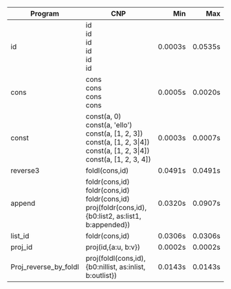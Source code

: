 Program | CNP | Min | Max
--- | --- | ---: | ---:
id | id<br/>id<br/>id<br/>id<br/>id<br/>id | 0.0003s | 0.0535s
cons | cons<br/>cons<br/>cons<br/>cons | 0.0005s | 0.0020s
const | const(a, 0)<br/>const(a, 'ello')<br/>const(a, [1, 2, 3])<br/>const(a, [1, 2, 3\|4])<br/>const(a, [1, 2, 3\|4])<br/>const(a, [1, 2, 3, 4]) | 0.0003s | 0.0007s
reverse3 | foldl(cons,id) | 0.0491s | 0.0491s
append | foldr(cons,id)<br/>foldr(cons,id)<br/>foldr(cons,id)<br/>proj(foldr(cons,id),{b0:list2, as:list1, b:appended}) | 0.0320s | 0.0907s
list_id | foldr(cons,id) | 0.0306s | 0.0306s
proj_id | proj(id,{a:u, b:v}) | 0.0002s | 0.0002s
Proj_reverse_by_foldl | proj(foldl(cons,id),{b0:nillist, as:inlist, b:outlist}) | 0.0143s | 0.0143s
